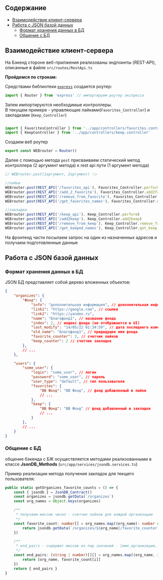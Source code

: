 ## Содержание

- [Взаимодействие клиент-сервера](#взаимодействие-клиент-сервера)
- [Работа с JSON базой данных](#работа-с-json-базой-данных)
    - [Формат хранения данных в БД](#формат-хранения-данных-в-бд)
    - [Общение с БД](#работа-с-json-базой-данных)

## Взаимодействие клиент-сервера
На Бэкенд стороне веб-прилжения реализованы эндпоинты (REST-API), описанные в файле `src/routes/RestApi.ts`

**Пройдемся по строкам:**

Средствами библиотеки [`express`](https://www.npmjs.com/package/express) создается роутер:
```ts
import { Router } from 'express' // импортируем роутер экспресса
```

Затем импортируются необходимые контроллеры.
\
В текущем примере - управляющие лайками(`Favorites_Controller`) и закладками (`Keep_Controller`)
```ts

import { FavoritesController } from '../app/controllers/favorites.controller'
import { KeepController } from '../app/controllers/keep.controller'

```

Создаем веб роутер
```ts
export const WEBrouter = Router()
```


Далее с помощью метода `post` присваиваем статический метод контроллера (2 аргумент метода) к rest api пути (1 аргумент метода)
```ts
// WEBrouter.post(1аргумент, 2аргумент) 👈️

//лайки
WEBrouter.post(REST_API('/favorites_api'), Favorites_Controller.perform)
WEBrouter.post(REST_API('/add_2_favorite'), Favorites_Controller.add2favorite)
WEBrouter.post(REST_API('/remove_from_favorite'), Favorites_Controller.remove_from_favorite)
WEBrouter.post(REST_API('/get_favorites_names'), Favorites_Controller.get_favorite_org_names)

//закладки
WEBrouter.post(REST_API('/keep_api'), Keep_Controller.perform)
WEBrouter.post(REST_API('/add2keep'), Keep_Controller.add2keep)
WEBrouter.post(REST_API('/remove_from_keep'), Keep_Controller.remove_from_keep)
WEBrouter.post(REST_API('/get_keeped_names'), Keep_Controller.get_keep_org_names)
```

На фронтенд части посылаем запрос на один из назначенных адресов и получаем подготовленные данные

## Работа с JSON базой данных

### Формат хранения данных в БД

JSON БД представляет собой дерево вложенных объектов:
```json
{
    "organizes": {
        "Фонд": {
            "info": "дополнительная информация", // дополнительная информаци
            "link1": "https://google.com", // ссылки
            "link2": "https://yandex.ru",
            "name": "Благофонд1", // название фонда
            "index": 2, // индекс фонда (не отображается в UI)
            "last_modify": "14/05/22 01:34:59", // дата последнего изменения
            "old_name": "Благофонд1", // предидущее имя фонда
            "favorite_counter": 3, // счетчик лайков
            "keep_counter": 2 // счетчик закладок
        },
        // ...
    },

    "users": { 
        "some_user": {
            "login": "some_user", // логин
            "password": "some_user", // пароль
            "user_type": "default", // тип пользователя
            "favorites": {
                "BB Фонд": "BB Фонд", // фонд добавленный в лайки
                // ...
            },
            "keep": {
                "BB Фонд": "BB Фонд" // фонд добавленный в закладки
                // ...
            }
        },
        // ...
    }
}
```

### Общение с БД
общение бэкенда с БЖ осуществляется методами реализованными в классе **JsonDB_Methods** (`src/app/services/jsondb.services.ts`)

Пример реализации метода получения закладок для текщего пользователя:

```ts
public static getOrganizes_favorite_counts = () => {
    const { jsondb } = JsonDB_Contract()
    const organizes = jsondb.getData(`/organizes`)
    const org_names = Object.keys(organizes)

    /**
     * получаем массив чисел - счетчик лайков для каждой организации
     */
    const favorite_count: number[] = org_names.map((org_name): number => {
        return jsondb.getData(`/organizes/${org_name}/favorite_counter`)
    })

    /**
     * end_pairs - содержит массив из пар значений - [имя_организации, ее счетчик лайков]
     */
    const end_pairs: (string | number)[][] = org_names.map((org_name, i) => {
        return [org_name, favorite_count[i]]
    })
    return { end_pairs }
}

```